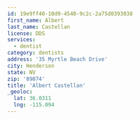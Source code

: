 ```yaml
---
id: 19e9ff40-10d9-4540-9c2c-2a75d0393038
first_name: Albert
last_name: Castellan
license: DDS
services:
  - dentist
category: dentists
address: '35 Myrtle Beach Drive'
city: Henderson
state: NV
zip: '89074'
title: 'Albert Castellan'
_geoloc:
  lat: 36.0311
  lng: -115.094
---
```

